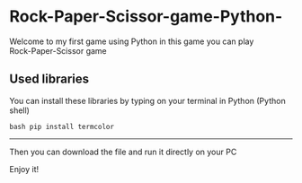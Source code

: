 # Rock-Paper-Scissor-game-Python-
Welcome to my first game using Python in this game you can play  
Rock-Paper-Scissor game
## Used libraries
You can install these libraries by typing on your terminal in Python (Python shell)  

<code>bash
pip install termcolor
</code>       
       
<hr>
Then you can download the file and run it directly on your PC

Enjoy it!
